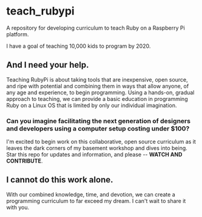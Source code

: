 teach_rubypi
============

A repository for developing curriculum to teach Ruby on a Raspberry Pi platform.

I have a goal of teaching 10,000 kids to program by 2020.

## And I need your help.

Teaching RubyPi is about taking tools that are inexpensive, open source, and ripe with potential and combining them in ways that allow anyone, of any age and experience, to begin programming. Using a hands-on, gradual approach to teaching, we can provide a basic education in programming Ruby on a Linux OS that is limited by only our individual imagination. 

### Can you imagine facilitating the next generation of designers and developers using a computer setup costing under $100? 

I'm excited to begin work on this collaborative, open source curriculum as it leaves the dark corners of my basement workshop and dives into being. Star this repo for updates and information, and please -- **WATCH AND CONTRIBUTE**. 

## I cannot do this work alone. 

With our combined knowledge, time, and devotion, we can create a programming curriculum to far exceed my dream. I can't wait to share it with you.
